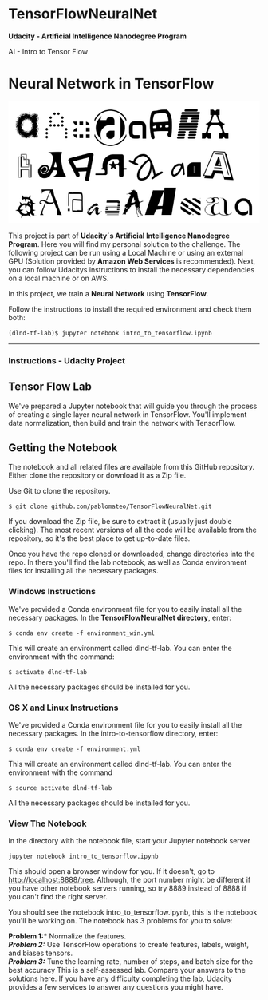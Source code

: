 # TensorFlowNeuralNet
**Udacity - Artificial Intelligence Nanodegree Program**

AI - Intro to Tensor Flow

# Neural Network in TensorFlow

![ImageDataset](image/notmnist.png)

This project is part of **Udacity´s Artificial Intelligence Nanodegree Program**. Here you will find my personal solution to the challenge. The following project can be run using a Local Machine or using an external GPU (Solution provided by **Amazon Web Services** is recommended). Next, you can follow Udacitys instructions to install the necessary dependencies on a local machine or on AWS.

In this project, we train a **Neural Network** using **TensorFlow**.

Follow the instructions to install the required environment and check them both:

	(dlnd-tf-lab)$ jupyter notebook intro_to_tensorflow.ipynb
	
--------------------------------------------------------------------------------------------------------

### Instructions - Udacity Project

## Tensor Flow Lab

We've prepared a Jupyter notebook that will guide you through the process of creating a single layer neural network in TensorFlow. You'll implement data normalization, then build and train the network with TensorFlow.

## Getting the Notebook
The notebook and all related files are available from this GitHub repository. Either clone the repository or download it as a Zip file.

Use Git to clone the repository.

    $ git clone github.com/pablomateo/TensorFlowNeuralNet.git
    
If you download the Zip file, be sure to extract it (usually just double clicking). The most recent versions of all the code will be available from the repository, so it's the best place to get up-to-date files.

Once you have the repo cloned or downloaded, change directories into the repo. In there you'll find the lab notebook, as well as Conda environment files for installing all the necessary packages.

### Windows Instructions
We've provided a Conda environment file for you to easily install all the necessary packages. In the **TensorFlowNeuralNet directory**, enter:

    $ conda env create -f environment_win.yml
    
This will create an environment called dlnd-tf-lab. You can enter the environment with the command:

    $ activate dlnd-tf-lab
    
All the necessary packages should be installed for you.

### OS X and Linux Instructions

We've provided a Conda environment file for you to easily install all the necessary packages. In the intro-to-tensorflow directory, enter:

	$ conda env create -f environment.yml

This will create an environment called dlnd-tf-lab. You can enter the environment with the command

	$ source activate dlnd-tf-lab
	
All the necessary packages should be installed for you.

### View The Notebook
In the directory with the notebook file, start your Jupyter notebook server

	jupyter notebook intro_to_tensorflow.ipynb

This should open a browser window for you. If it doesn't, go to [http://localhost:8888/tree](http://localhost:8888/tree). Although, the port number might be different if you have other notebook servers running, so try 8889 instead of 8888 if you can't find the right server.

You should see the notebook intro_to_tensorflow.ipynb, this is the notebook you'll be working on. The notebook has 3 problems for you to solve:

**Problem 1:*** Normalize the features.  
***Problem 2:*** Use TensorFlow operations to create features, labels, weight, and biases tensors.  
***Problem 3:*** Tune the learning rate, number of steps, and batch size for the best accuracy
This is a self-assessed lab. Compare your answers to the solutions here. If you have any difficulty completing the lab, Udacity provides a few services to answer any questions you might have.
